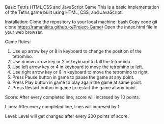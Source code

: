 Basic Tetris HTML,CSS and JavaScript Game
This is a basic implementation of the Tetris game built using HTML, CSS, and JavaScript.

Installation:
Clone the repository to your local machine: bash Copy code git clone https://ramanikita.github.io/Project-Game/ Open the index.html file in your web browser.

Game Rules:

1. Use up arrow key or 8 in keyboard to change the position of the tetromino.
2. Use domw arrow key or 2 in keyboard to fall the tetromino.
3. Use left arrow key or 4 in keyboard to move the tetromino to left.
4. Use right arrow key or 6 in keyboard to move the tetromino to right.
5. Press Pause button in game to pause the game at any point.
6. Press Play button in game to play again the game at same point.
7. Press Restart button in game to restart the game at any point.

Score: After every completed line, score will incresed by 10 points.

Lines: After every completed line, lines will incresed by 1.

Level: Level will get changed after every 200 points of score.
